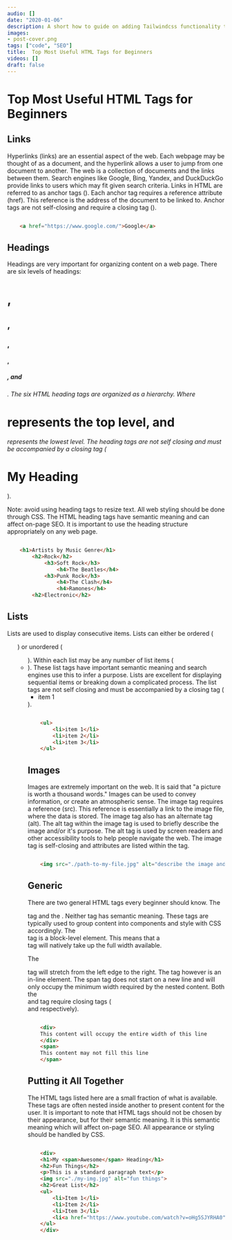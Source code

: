 ```yaml
---
audio: []
date: "2020-01-06"
description: A short how to guide on adding Tailwindcss functionality to the Netlify Victor Hugo starter boilerplate.
images:
- post-cover.png
tags: ["code", "SEO"]
title:  Top Most Useful HTML Tags for Beginners
videos: []
draft: false
---
```


# Top Most Useful HTML Tags for Beginners

## Links

Hyperlinks (links) are an essential aspect of the web. Each webpage may be thought of as a document, and the hyperlink allows a user to jump from one document to another. The web is a collection of documents and the links between them. Search engines like Google, Bing, Yandex, and DuckDuckGo provide links to users which may fit given search criteria.  Links in HTML are referred to as anchor tags (<a>). Each anchor tag requires a reference attribute (href). This reference is the address of the document to be linked to. Anchor tags are not self-closing and require a closing tag (</a>).

```html

    <a href="https://www.google.com/">Google</a>

```

## Headings

Headings are very important for organizing content on a web page. There are six levels of headings: <h1>, <h2>, <h3>, <h4>, <h5>, and <h6> . The six HTML heading tags are organized as a hierarchy. Where <h1> represents the top level, and <h6> represents the lowest level. The heading tags are not self closing and must be accompanied by a closing tag (<h1>My Heading</h1>).

Note: avoid using heading tags to resize text. All web styling should be done through CSS. The HTML heading tags have semantic meaning and can affect on-page SEO. It is important to use the heading structure appropriately on any web page.

```html

    <h1>Artists by Music Genre</h1>
        <h2>Rock</h2>
            <h3>Soft Rock</h3>
                <h4>The Beatles</h4>
            <h3>Punk Rock</h3>
                <h4>The Clash</h4>
                <h4>Ramones</h4>
        <h2>Electronic</h2>

```

## Lists

Lists are used to display consecutive items. Lists can either be ordered (<ol>) or unordered (<ul>).  Within each list may be any number of list items (<li>).  These list tags have important semantic meaning and search engines use this to infer a purpose. Lists are excellent for displaying sequential items or breaking down a complicated process.  The list tags are not self closing and must be accompanied by a closing tag (<ul><li>item 1</li></ul>).

```html

    <ul>
        <li>item 1</li>
        <li>item 2</li>
        <li>item 3</li>
    </ul>

```

## Images

Images are extremely important on the web. It is said that "a picture is worth a thousand words." Images can be used to convey information, or create an atmospheric sense. The image tag requires a reference (src). This reference is essentially a link to the image file, where the data is stored. The image tag also has an alternate tag (alt). The alt tag within the image tag is used to briefly describe the image and/or it's purpose. The alt tag is used by screen readers and other accessibility tools to help people navigate the web. The image tag is self-closing and attributes are listed within the tag.

```html

    <img src="./path-to-my-file.jpg" alt="describe the image and what it represents">

```

## Generic

There are two general HTML tags every beginner should know. The <div> tag and the <span>. Neither tag has semantic meaning. These tags are typically used to group content into components and style with CSS accordingly. The <div> tag is a block-level element. This means that a <div> tag will natively take up the full width available. 

The <div> tag will stretch from the left edge to the right. The <span> tag however is an in-line element. The span tag does not start on a new line and will only occupy the minimum width required by the nested content. Both the <div> and <span> tag require closing tags (</div> and </span> respectively).

```html

    <div>
    This content will occupy the entire width of this line
    </div>
    <span>
    This content may not fill this line
    </span>

```

## Putting it All Together

The HTML tags listed here are a small fraction of what is available. These tags are often nested inside another to present content for the user. It is important to note that HTML tags should not be chosen by their appearance, but for their semantic meaning. It is this semantic meaning which will affect on-page SEO. All appearance or styling should be handled by CSS. 

```html

    <div>
    <h1>My <span>Awesome</span> Heading</h1>
    <h2>Fun Things</h2>
    <p>This is a standard paragraph text</p>
    <img src="./my-img.jpg" alt="fun things">
    <h2>Great List</h2>
    <ul>
        <li>Item 1</li>
        <li>Item 2</li>
        <li>Item 3</li>
        <li<a href="https://www.youtube.com/watch?v=oHg5SJYRHA0">Click here for SEO secrets</a></li>
    </ul>
    </div>

```
